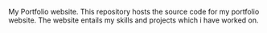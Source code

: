 My Portfolio website.
This repository hosts the source code for my portfolio website.
The website entails my skills and projects which i have worked on.
